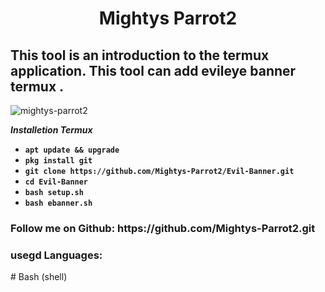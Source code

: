 <h1 align="center"> Mightys Parrot2</h1>
<h2 align="left"> This tool is an introduction to the termux application. This tool can add evileye banner termux  .</h2>
<p align="left"> <img src="https://komarev.com/ghpvc/?username=mightys-parrot2&label=Tool%20users&color=0e75b6&style=flat" alt="mightys-parrot2" /> </p>

  ***Installetion Termux*** 
- **```apt update && upgrade```**
- **```pkg install git```**
- **```git clone https://github.com/Mightys-Parrot2/Evil-Banner.git```**
- **```cd Evil-Banner```**
- **```bash setup.sh```**
- **```bash ebanner.sh```**
<h3 align="left">Follow me on Github:
https://github.com/Mightys-Parrot2.git</h3>
<p align="left">
</p>

<h3 align="left"> usegd Languages:</h3>
# Bash (shell)
